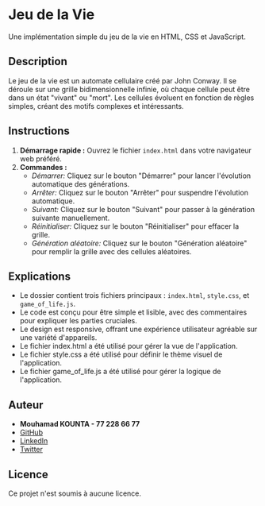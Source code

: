 # Jeu de la Vie

Une implémentation simple du jeu de la vie en HTML, CSS et JavaScript.

## Description

Le jeu de la vie est un automate cellulaire créé par John Conway. Il se déroule sur une grille bidimensionnelle infinie, où chaque cellule peut être dans un état "vivant" ou "mort". Les cellules évoluent en fonction de règles simples, créant des motifs complexes et intéressants.

## Instructions

1. **Démarrage rapide :** Ouvrez le fichier `index.html` dans votre navigateur web préféré.
2. **Commandes :**
   - *Démarrer:* Cliquez sur le bouton "Démarrer" pour lancer l'évolution automatique des générations.
   - *Arrêter:* Cliquez sur le bouton "Arrêter" pour suspendre l'évolution automatique.
   - *Suivant:* Cliquez sur le bouton "Suivant" pour passer à la génération suivante manuellement.
   - *Réinitialiser:* Cliquez sur le bouton "Réinitialiser" pour effacer la grille.
   - *Génération aléatoire:* Cliquez sur le bouton "Génération aléatoire" pour remplir la grille avec des cellules aléatoires.

## Explications

- Le dossier contient trois fichiers principaux : `index.html`, `style.css`, et `game_of_life.js`.
- Le code est conçu pour être simple et lisible, avec des commentaires pour expliquer les parties cruciales.
- Le design est responsive, offrant une expérience utilisateur agréable sur une variété d'appareils.
- Le fichier index.html a été utilisé pour gérer la vue de l'application.
- Le fichier style.css a été utilisé pour définir le thème visuel de l'application.
- Le fichier game_of_life.js a été utilisé pour gérer la logique de l'application.

## Auteur

- **Mouhamad KOUNTA - 77 228 66 77**
- [GitHub](https://github.com/AlKountiyou)
- [LinkedIn](https://sn.linkedin.com/in/mouhamad-kounta-12a4a21b5/)
- [Twitter](https://twitter.com/__The92__)

## Licence

Ce projet n'est soumis à aucune licence.